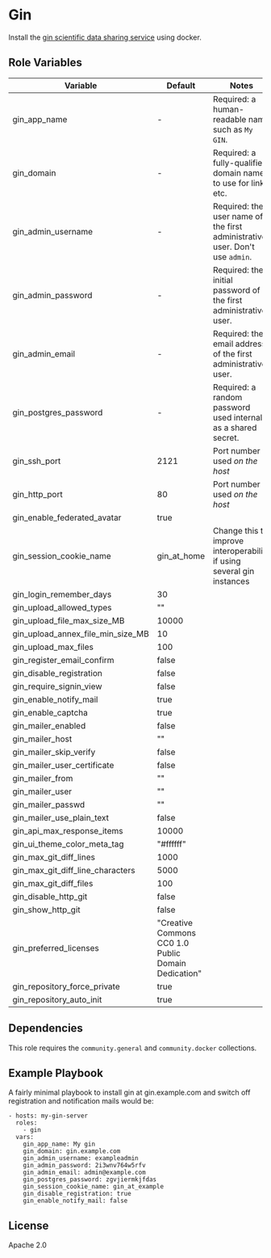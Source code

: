 Gin
===

Install the [gin scientific data sharing service](https://github.com/G-Node/gogs) using docker.


Role Variables
--------------


Variable | Default | Notes |
-------- | ------- | ----------- |
gin_app_name | - | Required: a human-readable name such as `My GIN`. |
gin_domain | - | Required: a fully-qualified domain name to use for links etc. |
gin_admin_username | - | Required: the user name of the first administrative user. Don't use `admin`. |
gin_admin_password | - | Required: the initial password of the first administrative user. |
gin_admin_email | - | Required: the email address of the first administrative user. |
gin_postgres_password | - | Required: a random password used internally as a shared secret. |
gin_ssh_port | 2121 | Port number used *on the host* |
gin_http_port | 80 | Port number used *on the host* |
gin_enable_federated_avatar | true | |
gin_session_cookie_name | gin_at_home | Change this to improve interoperability if using several gin instances |
gin_login_remember_days | 30 | |
gin_upload_allowed_types | "" | |
gin_upload_file_max_size_MB | 10000 | |
gin_upload_annex_file_min_size_MB | 10 | |
gin_upload_max_files | 100 | |
gin_register_email_confirm | false | |
gin_disable_registration | false | |
gin_require_signin_view | false | |
gin_enable_notify_mail | true | |
gin_enable_captcha | true | |
gin_mailer_enabled | false | |
gin_mailer_host | "" | |
gin_mailer_skip_verify | false | |
gin_mailer_user_certificate | false | |
gin_mailer_from | "" | |
gin_mailer_user | "" | |
gin_mailer_passwd | "" | |
gin_mailer_use_plain_text | false | |
gin_api_max_response_items | 10000 | |
gin_ui_theme_color_meta_tag | "#ffffff" | |
gin_max_git_diff_lines | 1000 | |
gin_max_git_diff_line_characters | 5000 | |
gin_max_git_diff_files | 100 | |
gin_disable_http_git | false | |
gin_show_http_git | false | |
gin_preferred_licenses | "Creative Commons CC0 1.0 Public Domain Dedication" | |
gin_repository_force_private | true | |
gin_repository_auto_init | true | |

Dependencies
------------

This role requires the `community.general` and `community.docker` collections.

Example Playbook
----------------

A fairly minimal playbook to install gin at gin.example.com and switch off registration and notification mails would be:

    - hosts: my-gin-server
      roles:
        - gin
      vars:
        gin_app_name: My gin
        gin_domain: gin.example.com
        gin_admin_username: exampleadmin
        gin_admin_password: 2i3wnv764w5rfv
        gin_admin_email: admin@example.com
        gin_postgres_password: zgvjiermkjfdas
        gin_session_cookie_name: gin_at_example
        gin_disable_registration: true
        gin_enable_notify_mail: false

License
-------

Apache 2.0
